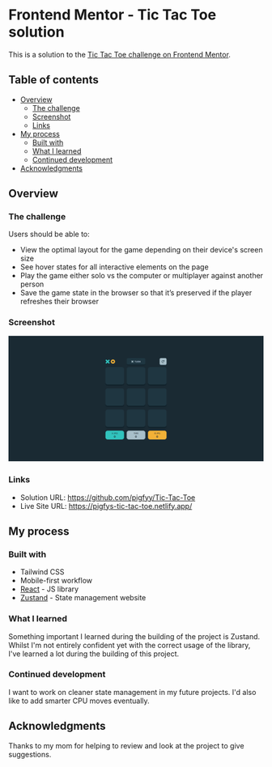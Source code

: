 # Frontend Mentor - Tic Tac Toe solution

This is a solution to the [Tic Tac Toe challenge on Frontend Mentor](https://www.frontendmentor.io/challenges/tic-tac-toe-game-Re7ZF_E2v).

## Table of contents

- [Overview](#overview)
  - [The challenge](#the-challenge)
  - [Screenshot](#screenshot)
  - [Links](#links)
- [My process](#my-process)
  - [Built with](#built-with)
  - [What I learned](#what-i-learned)
  - [Continued development](#continued-development)
- [Acknowledgments](#acknowledgments)

## Overview

### The challenge

Users should be able to:

- View the optimal layout for the game depending on their device's screen size
- See hover states for all interactive elements on the page
- Play the game either solo vs the computer or multiplayer against another person
- Save the game state in the browser so that it’s preserved if the player refreshes their browser

### Screenshot

![](./screenshot.png)

### Links

- Solution URL: https://github.com/pigfyy/Tic-Tac-Toe
- Live Site URL: https://pigfys-tic-tac-toe.netlify.app/

## My process

### Built with

- Tailwind CSS
- Mobile-first workflow
- [React](https://reactjs.org/) - JS library
- [Zustand](https://zustand-demo.pmnd.rs/) - State management website

### What I learned

Something important I learned during the building of the project is Zustand. Whilst I'm not entirely confident yet with the correct usage of the library, I've learned a lot during the building of this project.

### Continued development

I want to work on cleaner state management in my future projects. I'd also like to add smarter CPU moves eventually.

## Acknowledgments

Thanks to my mom for helping to review and look at the project to give suggestions.

